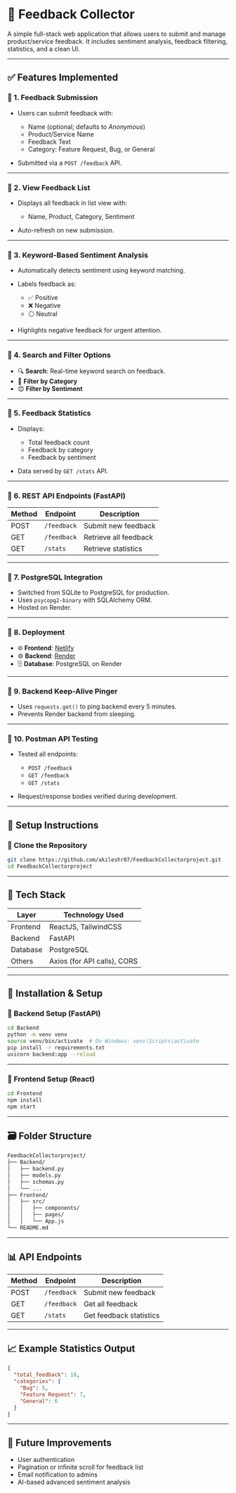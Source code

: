 # 📜 Feedback Collector

A simple full-stack web application that allows users to submit and manage product/service feedback. It includes sentiment analysis, feedback filtering, statistics, and a clean UI.

---

## ✅ Features Implemented

### 🔹 1. **Feedback Submission**

* Users can submit feedback with:

  * Name (optional; defaults to *Anonymous*)
  * Product/Service Name
  * Feedback Text
  * Category: Feature Request, Bug, or General
* Submitted via a `POST /feedback` API.

---

### 🔹 2. **View Feedback List**

* Displays all feedback in list view with:

  * Name, Product, Category, Sentiment
* Auto-refresh on new submission.

---

### 🔹 3. **Keyword-Based Sentiment Analysis**

* Automatically detects sentiment using keyword matching.
* Labels feedback as:

  * ✅ Positive
  * ❌ Negative
  * ⚪ Neutral
* Highlights negative feedback for urgent attention.

---

### 🔹 4. **Search and Filter Options**

* 🔍 **Search**: Real-time keyword search on feedback.
* 🎯 **Filter by Category**
* 😊 **Filter by Sentiment**

---

### 🔹 5. **Feedback Statistics**

* Displays:

  * Total feedback count
  * Feedback by category
  * Feedback by sentiment
* Data served by `GET /stats` API.

---

### 🔹 6. **REST API Endpoints (FastAPI)**

| Method | Endpoint    | Description           |
| ------ | ----------- | --------------------- |
| POST   | `/feedback` | Submit new feedback   |
| GET    | `/feedback` | Retrieve all feedback |
| GET    | `/stats`    | Retrieve statistics   |

---

### 🔹 7. **PostgreSQL Integration**

* Switched from SQLite to PostgreSQL for production.
* Uses `psycopg2-binary` with SQLAlchemy ORM.
* Hosted on Render.

---

### 🔹 8. **Deployment**

* 🌐 **Frontend**: [Netlify](https://feedback-collector-akileshr.netlify.app/)
* ⚙️ **Backend**: [Render](https://feedbackcollectorproject.onrender.com)
* 🗄️ **Database**: PostgreSQL on Render

---

### 🔹 9. **Backend Keep-Alive Pinger**

* Uses `requests.get()` to ping backend every 5 minutes.
* Prevents Render backend from sleeping.

---

### 🔹 10. **Postman API Testing**

* Tested all endpoints:

  * `POST /feedback`
  * `GET /feedback`
  * `GET /stats`
* Request/response bodies verified during development.

---

## 🔧 Setup Instructions

### 📁 Clone the Repository

```bash
git clone https://github.com/akileshr07/FeedbackCollectorproject.git
cd FeedbackCollectorproject
```

---

## 💪 Tech Stack

| Layer    | Technology Used             |
| -------- | --------------------------- |
| Frontend | ReactJS, TailwindCSS        |
| Backend  | FastAPI                     |
| Database | PostgreSQL                  |
| Others   | Axios (for API calls), CORS |

---

## 🔧 Installation & Setup

### 🔹 Backend Setup (FastAPI)

```bash
cd Backend
python -m venv venv
source venv/bin/activate  # On Windows: venv\Scripts\activate
pip install -r requirements.txt
uvicorn backend:app --reload
```

---

### 🔹 Frontend Setup (React)

```bash
cd Frontend
npm install
npm start
```

---

## 🗃️ Folder Structure

```bash
FeedbackCollectorproject/
├── Backend/
│   ├── backend.py
│   ├── models.py
│   ├── schemas.py
│   └── ...
├── Frontend/
│   ├── src/
│   │   ├── components/
│   │   ├── pages/
│   │   └── App.js
└── README.md
```

---

## 📊 API Endpoints

| Method | Endpoint    | Description             |
| ------ | ----------- | ----------------------- |
| POST   | `/feedback` | Submit new feedback     |
| GET    | `/feedback` | Get all feedback        |
| GET    | `/stats`    | Get feedback statistics |

---

## 📈 Example Statistics Output

```json
{
  "total_feedback": 18,
  "categories": {
    "Bug": 5,
    "Feature Request": 7,
    "General": 6
  }
}
```

---

## 🚀 Future Improvements

* User authentication
* Pagination or infinite scroll for feedback list
* Email notification to admins
* AI-based advanced sentiment analysis
